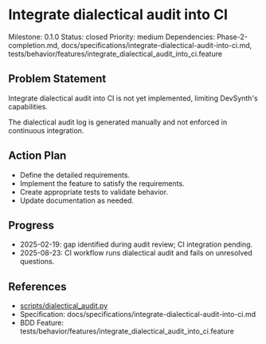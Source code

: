# Integrate dialectical audit into CI
Milestone: 0.1.0
Status: closed
Priority: medium
Dependencies: Phase-2-completion.md, docs/specifications/integrate-dialectical-audit-into-ci.md, tests/behavior/features/integrate_dialectical_audit_into_ci.feature

## Problem Statement
Integrate dialectical audit into CI is not yet implemented, limiting DevSynth's capabilities.


The dialectical audit log is generated manually and not enforced in continuous integration.

## Action Plan
- Define the detailed requirements.
- Implement the feature to satisfy the requirements.
- Create appropriate tests to validate behavior.
- Update documentation as needed.

## Progress
- 2025-02-19: gap identified during audit review; CI integration pending.
- 2025-08-23: CI workflow runs dialectical audit and fails on unresolved questions.

## References
- [scripts/dialectical_audit.py](../scripts/dialectical_audit.py)
- Specification: docs/specifications/integrate-dialectical-audit-into-ci.md
- BDD Feature: tests/behavior/features/integrate_dialectical_audit_into_ci.feature
